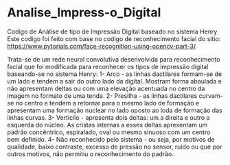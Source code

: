 # Analise_Impress-o_Digital
Codigo de Análise de tipo de Impressão Digital baseado no sistema Henry
Este codigo foi feito com base no codigo de reconhecimento facial do sitio:
https://www.pytorials.com/face-recognition-using-opencv-part-3/


Trata-se de um rede neural convolutiva desenvolvida para reconhecimento facial que foi modificada para reconhecer os tipos de impressão digital baseando-se no sistema Henry:
1- Arco - as linhas dactilares formam-se de um lado e tendem a sair do outro lado da digital. Mostram forma abaulada e não apresentam deltas ou com uma elevação acentuada no centro da imagem no formato de uma tenda.
2- Presilha - as linhas dactilares curvam-se no centro e tendem a retornar para o mesmo lado de formação e apresentam uma formação nuclear no lado oposto ao loda de formação das linhas curvas.
3- Verticilo - apresenta dois deltas: um a direita e outro a esquerda do núcleo. As cristas internas a esses deltas apresentam um padrão concêntrico, espiralado, oval ou mesmo sinuoso com um centro bem definido.
4- Não reconhecido pelo sistema - ou seja, por motivos de qualidade, baixo contraste, excesso de pressão no sensor, ruido ou que por outros motivos, não permitiu o reconhecimento do padrão.
